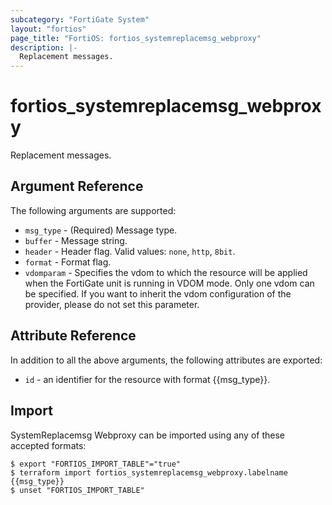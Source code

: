 ```yaml
---
subcategory: "FortiGate System"
layout: "fortios"
page_title: "FortiOS: fortios_systemreplacemsg_webproxy"
description: |-
  Replacement messages.
---
```


# fortios_systemreplacemsg_webproxy
Replacement messages.

## Argument Reference

The following arguments are supported:

* `msg_type` - (Required) Message type.
* `buffer` - Message string.
* `header` - Header flag. Valid values: `none`, `http`, `8bit`.
* `format` - Format flag.
* `vdomparam` - Specifies the vdom to which the resource will be applied when the FortiGate unit is running in VDOM mode. Only one vdom can be specified. If you want to inherit the vdom configuration of the provider, please do not set this parameter.


## Attribute Reference

In addition to all the above arguments, the following attributes are exported:
* `id` - an identifier for the resource with format {{msg_type}}.

## Import

SystemReplacemsg Webproxy can be imported using any of these accepted formats:
```
$ export "FORTIOS_IMPORT_TABLE"="true"
$ terraform import fortios_systemreplacemsg_webproxy.labelname {{msg_type}}
$ unset "FORTIOS_IMPORT_TABLE"
```
